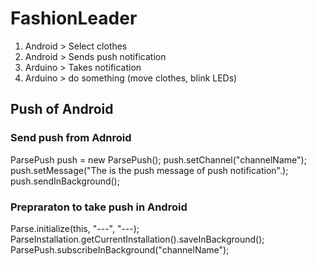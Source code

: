 # FashionLeader


1. Android > Select clothes
2. Android > Sends push notification
3. Arduino > Takes notification
4. Arduino > do something (move clothes, blink LEDs)



## Push of Android
### Send push from Adnroid
ParsePush push = new ParsePush();
push.setChannel("channelName");
push.setMessage("The is the push message of push notification".);
push.sendInBackground();

### Prepraraton to take push in Android
Parse.initialize(this, "---", "---);
ParseInstallation.getCurrentInstallation().saveInBackground(); 
ParsePush.subscribeInBackground("channelName");
